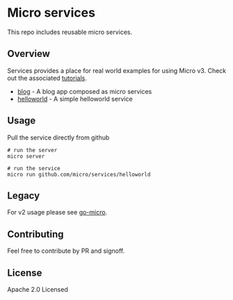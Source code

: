 # Micro services

This repo includes reusable micro services.

## Overview

Services provides a place for real world examples for using Micro v3. Check out the associated [tutorials](https://dev.m3o.com/tutorials).

- [blog](blog) - A blog app composed as micro services
- [helloworld](helloworld) - A simple helloworld service

## Usage

Pull the service directly from github

```
# run the server
micro server

# run the service
micro run github.com/micro/services/helloworld
```

## Legacy

For v2 usage please see [go-micro](https://go-micro.dev).

## Contributing

Feel free to contribute by PR and signoff.

## License

Apache 2.0 Licensed


